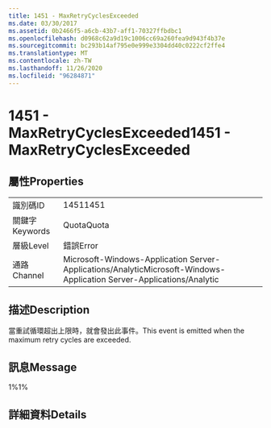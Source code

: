 ```yaml
---
title: 1451 - MaxRetryCyclesExceeded
ms.date: 03/30/2017
ms.assetid: 0b2466f5-a6cb-43b7-aff1-70327ffbdbc1
ms.openlocfilehash: d0968c62a9d19c1006cc69a260fea9d943f4b37e
ms.sourcegitcommit: bc293b14af795e0e999e3304dd40c0222cf2ffe4
ms.translationtype: MT
ms.contentlocale: zh-TW
ms.lasthandoff: 11/26/2020
ms.locfileid: "96284871"
---
```

# <a name="1451---maxretrycyclesexceeded"></a><span data-ttu-id="65e58-102">1451 - MaxRetryCyclesExceeded</span><span class="sxs-lookup"><span data-stu-id="65e58-102">1451 - MaxRetryCyclesExceeded</span></span>

## <a name="properties"></a><span data-ttu-id="65e58-103">屬性</span><span class="sxs-lookup"><span data-stu-id="65e58-103">Properties</span></span>  
  
|||  
|-|-|  
|<span data-ttu-id="65e58-104">識別碼</span><span class="sxs-lookup"><span data-stu-id="65e58-104">ID</span></span>|<span data-ttu-id="65e58-105">1451</span><span class="sxs-lookup"><span data-stu-id="65e58-105">1451</span></span>|  
|<span data-ttu-id="65e58-106">關鍵字</span><span class="sxs-lookup"><span data-stu-id="65e58-106">Keywords</span></span>|<span data-ttu-id="65e58-107">Quota</span><span class="sxs-lookup"><span data-stu-id="65e58-107">Quota</span></span>|  
|<span data-ttu-id="65e58-108">層級</span><span class="sxs-lookup"><span data-stu-id="65e58-108">Level</span></span>|<span data-ttu-id="65e58-109">錯誤</span><span class="sxs-lookup"><span data-stu-id="65e58-109">Error</span></span>|  
|<span data-ttu-id="65e58-110">通路</span><span class="sxs-lookup"><span data-stu-id="65e58-110">Channel</span></span>|<span data-ttu-id="65e58-111">Microsoft-Windows-Application Server-Applications/Analytic</span><span class="sxs-lookup"><span data-stu-id="65e58-111">Microsoft-Windows-Application Server-Applications/Analytic</span></span>|  
  
## <a name="description"></a><span data-ttu-id="65e58-112">描述</span><span class="sxs-lookup"><span data-stu-id="65e58-112">Description</span></span>  

 <span data-ttu-id="65e58-113">當重試循環超出上限時，就會發出此事件。</span><span class="sxs-lookup"><span data-stu-id="65e58-113">This event is emitted when the maximum retry cycles are exceeded.</span></span>  
  
## <a name="message"></a><span data-ttu-id="65e58-114">訊息</span><span class="sxs-lookup"><span data-stu-id="65e58-114">Message</span></span>  

 <span data-ttu-id="65e58-115">1%</span><span class="sxs-lookup"><span data-stu-id="65e58-115">1%</span></span>  
  
## <a name="details"></a><span data-ttu-id="65e58-116">詳細資料</span><span class="sxs-lookup"><span data-stu-id="65e58-116">Details</span></span>
